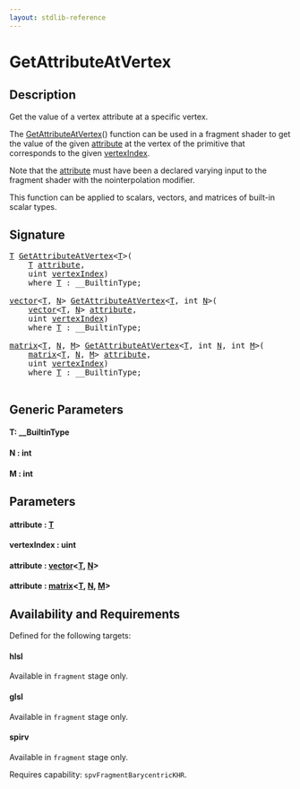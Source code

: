 ```yaml
---
layout: stdlib-reference
---
```


# GetAttributeAtVertex

## Description

Get the value of a vertex attribute at a specific vertex.

The <span class='code'><a href="getattributeatvertex-03ce.html">GetAttributeAtVertex</a>()</span> function can be used in a fragment shader
to get the value of the given <span class='code'><a href="getattributeatvertex-03ce.html#decl-attribute" class="code_param">attribute</a></span> at the vertex of the primitive
that corresponds to the given <span class='code'><a href="getattributeatvertex-03ce.html#decl-vertexIndex" class="code_param">vertexIndex</a></span>.

Note that the <span class='code'><a href="getattributeatvertex-03ce.html#decl-attribute" class="code_param">attribute</a></span> must have been a declared varying input to
the fragment shader with the <span class='code'>nointerpolation</span> modifier.

This function can be applied to scalars, vectors, and matrices of
built-in scalar types.




## Signature 

<pre>
<a href="getattributeatvertex-03ce.html#typeparam-T" class="code_type">T</a> <a href="getattributeatvertex-03ce.html">GetAttributeAtVertex</a>&lt;<a href="getattributeatvertex-03ce.html#typeparam-T" class="code_type">T</a>&gt;(
    <a href="getattributeatvertex-03ce.html#typeparam-T" class="code_type">T</a> <a href="getattributeatvertex-03ce.html#decl-attribute" class="code_param">attribute</a>,
    <span class="code_keyword">uint</span> <a href="getattributeatvertex-03ce.html#decl-vertexIndex" class="code_param">vertexIndex</a>)
    <span class='code_keyword'>where</span> <a href="getattributeatvertex-03ce.html#typeparam-T" class="code_type">T</a> : __BuiltinType;

<a href="../types/vector/index.html" class="code_type">vector</a>&lt;<a href="getattributeatvertex-03ce.html#typeparam-T" class="code_type">T</a>, <a href="getattributeatvertex-03ce.html#decl-N" class="code_var">N</a>&gt; <a href="getattributeatvertex-03ce.html">GetAttributeAtVertex</a>&lt;<a href="getattributeatvertex-03ce.html#typeparam-T" class="code_type">T</a>, <span class="code_keyword">int</span> <a href="getattributeatvertex-03ce.html#decl-N" class="code_var">N</a>&gt;(
    <a href="../types/vector/index.html" class="code_type">vector</a>&lt;<a href="getattributeatvertex-03ce.html#typeparam-T" class="code_type">T</a>, <a href="getattributeatvertex-03ce.html#decl-N" class="code_var">N</a>&gt; <a href="getattributeatvertex-03ce.html#decl-attribute" class="code_param">attribute</a>,
    <span class="code_keyword">uint</span> <a href="getattributeatvertex-03ce.html#decl-vertexIndex" class="code_param">vertexIndex</a>)
    <span class='code_keyword'>where</span> <a href="getattributeatvertex-03ce.html#typeparam-T" class="code_type">T</a> : __BuiltinType;

<a href="../types/matrix/index.html" class="code_type">matrix</a>&lt;<a href="getattributeatvertex-03ce.html#typeparam-T" class="code_type">T</a>, <a href="getattributeatvertex-03ce.html#decl-N" class="code_var">N</a>, <a href="getattributeatvertex-03ce.html#decl-M" class="code_var">M</a>&gt; <a href="getattributeatvertex-03ce.html">GetAttributeAtVertex</a>&lt;<a href="getattributeatvertex-03ce.html#typeparam-T" class="code_type">T</a>, <span class="code_keyword">int</span> <a href="getattributeatvertex-03ce.html#decl-N" class="code_var">N</a>, <span class="code_keyword">int</span> <a href="getattributeatvertex-03ce.html#decl-M" class="code_var">M</a>&gt;(
    <a href="../types/matrix/index.html" class="code_type">matrix</a>&lt;<a href="getattributeatvertex-03ce.html#typeparam-T" class="code_type">T</a>, <a href="getattributeatvertex-03ce.html#decl-N" class="code_var">N</a>, <a href="getattributeatvertex-03ce.html#decl-M" class="code_var">M</a>&gt; <a href="getattributeatvertex-03ce.html#decl-attribute" class="code_param">attribute</a>,
    <span class="code_keyword">uint</span> <a href="getattributeatvertex-03ce.html#decl-vertexIndex" class="code_param">vertexIndex</a>)
    <span class='code_keyword'>where</span> <a href="getattributeatvertex-03ce.html#typeparam-T" class="code_type">T</a> : __BuiltinType;

</pre>

## Generic Parameters

####  <a id="typeparam-T"></a>T: \_\_BuiltinType
####  <a id="decl-N"></a>N  : int
####  <a id="decl-M"></a>M  : int

## Parameters

####  <a id="decl-attribute"></a>attribute  : [T](getattributeatvertex-03ce.html#typeparam-T)
####  <a id="decl-vertexIndex"></a>vertexIndex  : uint
####  <a id="decl-attribute"></a>attribute  : [vector](../types/vector/index.html)\<[T](../types/vector/index.html#typeparam-T), [N](../types/vector/index.html#decl-N)\>
####  <a id="decl-attribute"></a>attribute  : [matrix](../types/matrix/index.html)\<[T](../types/matrix/t-0.html), [N](../types/matrix/index.html#decl-N), [M](../types/matrix/index.html#decl-M)\>

## Availability and Requirements

Defined for the following targets:

#### hlsl
Available in `fragment` stage only.

#### glsl
Available in `fragment` stage only.

#### spirv
Available in `fragment` stage only.

Requires capability: `spvFragmentBarycentricKHR`.


